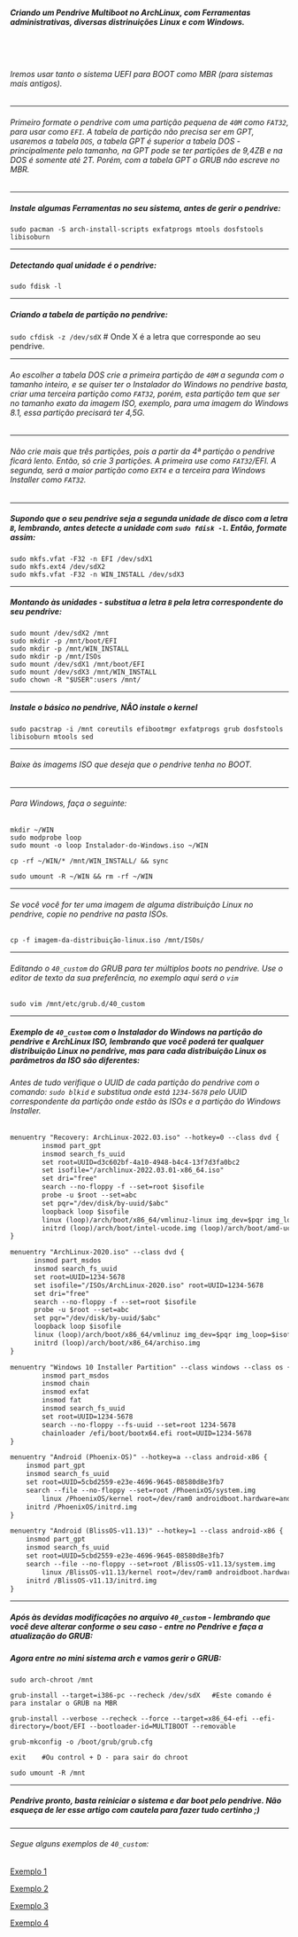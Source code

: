 ##### Criando um Pendrive Multiboot no ArchLinux, com Ferramentas administrativas, diversas distrinuições Linux e com Windows.
<br/>
<br/>

###### Iremos usar tanto o sistema UEFI para BOOT como MBR (para sistemas mais antigos).

----

###### Primeiro formate o pendrive com uma partição pequena de `40M` como `FAT32`, para usar como `EFI`. A tabela de partição não precisa ser em GPT, usaremos a tabela `DOS`, a tabela GPT é superior a tabela DOS - principalmente pelo tamanho, na GPT pode se ter partições de 9,4ZB e na DOS é somente até 2T. Porém, com a tabela GPT o GRUB não escreve no MBR.

----

##### Instale algumas Ferramentas no seu sistema, antes de gerir o pendrive:
`sudo pacman -S arch-install-scripts exfatprogs mtools dosfstools libisoburn`

----

##### Detectando qual unidade é o pendrive:
`sudo fdisk -l`

----

##### Criando a tabela de partição no pendrive:
`sudo cfdisk -z /dev/sdX` # Onde X é a letra que corresponde ao seu pendrive.

----

###### Ao escolher a tabela DOS crie a primeira partição de `40M` a segunda com o tamanho inteiro, e se quiser ter o Instalador do Windows no pendrive basta, criar uma terceira partição como `FAT32`, porém, esta partição tem que ser no tamanho exato da imagem ISO, exemplo, para uma imagem do Windows 8.1, essa partição precisará ter 4,5G.

----

###### Não crie mais que três partições, pois a partir da 4ª partição o pendrive ficará lento. Então, só crie 3 partições. A primeira use como `FAT32`/EFI. A segunda, será a maior partição como `EXT4` e a terceira para Windows Installer como `FAT32`.

----

##### Supondo que o seu pendrive seja a segunda unidade de disco com a letra `B`, lembrando, antes detecte a unidade com `sudo fdisk -l`. Então, formate assim:
```
sudo mkfs.vfat -F32 -n EFI /dev/sdX1
sudo mkfs.ext4 /dev/sdX2
sudo mkfs.vfat -F32 -n WIN_INSTALL /dev/sdX3
```

----

##### Montando às unidades - substitua a letra `B` pela letra correspondente do seu pendrive:
```
sudo mount /dev/sdX2 /mnt
sudo mkdir -p /mnt/boot/EFI
sudo mkdir -p /mnt/WIN_INSTALL
sudo mkdir -p /mnt/ISOs
sudo mount /dev/sdX1 /mnt/boot/EFI
sudo mount /dev/sdX3 /mnt/WIN_INSTALL
sudo chown -R "$USER":users /mnt/
```

----

##### Instale o básico no pendrive, NÂO instale o kernel
`sudo pacstrap -i /mnt coreutils efibootmgr exfatprogs grub dosfstools libisoburn mtools sed`

----

###### Baixe às imagems ISO que deseja que o pendrive tenha no BOOT.

----

###### Para Windows, faça o seguinte:
```
mkdir ~/WIN
sudo modprobe loop
sudo mount -o loop Instalador-do-Windows.iso ~/WIN

cp -rf ~/WIN/* /mnt/WIN_INSTALL/ && sync

sudo umount -R ~/WIN && rm -rf ~/WIN
```

----

###### Se você você for ter uma imagem de alguma distribuição Linux no pendrive, copie no pendrive na pasta ISOs.
`cp -f imagem-da-distribuição-linux.iso /mnt/ISOs/`

----

###### Editando o `40_custom` do GRUB para ter múltiplos boots no pendrive. Use o editor de texto da sua preferência, no exemplo aqui será o `vim`

`sudo vim /mnt/etc/grub.d/40_custom`

----

##### Exemplo de `40_custom` com o Instalador do Windows na partição do pendrive e ArchLinux ISO, lembrando que você poderá ter qualquer distribuição Linux no pendrive, mas para cada distribuição Linux os parâmetros da ISO são diferentes:

###### Antes de tudo verifique o UUID de cada partição do pendrive com o comando: `sudo blkid` e substitua onde está `1234-5678` pelo UUID correspondente da partição onde estão às ISOs e a partição do Windows Installer.
```markdown
menuentry "Recovery: ArchLinux-2022.03.iso" --hotkey=0 --class dvd {
      	insmod part_gpt
      	insmod search_fs_uuid
      	set root=UUID=d3c602bf-4a10-4948-b4c4-13f7d3fa0bc2
      	set isofile="/archlinux-2022.03.01-x86_64.iso"
      	set dri="free"
      	search --no-floppy -f --set=root $isofile
      	probe -u $root --set=abc
      	set pqr="/dev/disk/by-uuid/$abc"
      	loopback loop $isofile
      	linux (loop)/arch/boot/x86_64/vmlinuz-linux img_dev=$pqr img_loop=$isofile driver=$dri
      	initrd (loop)/arch/boot/intel-ucode.img (loop)/arch/boot/amd-ucode.img (loop)/arch/boot/x86_64/initramfs-linux.img
}

menuentry "ArchLinux-2020.iso" --class dvd {
      insmod part_msdos
      insmod search_fs_uuid
      set root=UUID=1234-5678
      set isofile="/ISOs/ArchLinux-2020.iso" root=UUID=1234-5678
      set dri="free"
      search --no-floppy -f --set=root $isofile
      probe -u $root --set=abc
      set pqr="/dev/disk/by-uuid/$abc"
      loopback loop $isofile
      linux (loop)/arch/boot/x86_64/vmlinuz img_dev=$pqr img_loop=$isofile driver=$dri
      initrd (loop)/arch/boot/x86_64/archiso.img
}

menuentry "Windows 10 Installer Partition" --class windows --class os {
        insmod part_msdos
        insmod chain
        insmod exfat
        insmod fat
        insmod search_fs_uuid
        set root=UUID=1234-5678
        search --no-floppy --fs-uuid --set=root 1234-5678
        chainloader /efi/boot/bootx64.efi root=UUID=1234-5678
}

menuentry "Android (Phoenix-OS)" --hotkey=a --class android-x86 {
	insmod part_gpt
	insmod search_fs_uuid
	set root=UUID=5cbd2559-e23e-4696-9645-08580d8e3fb7
	search --file --no-floppy --set=root /PhoenixOS/system.img
        linux /PhoenixOS/kernel root=/dev/ram0 androidboot.hardware=android_x86_64 androidboot.selinux=permissive quiet SRC=/PhoenixOS Data=/data vga=788
	initrd /PhoenixOS/initrd.img
}

menuentry "Android (BlissOS-v11.13)" --hotkey=1 --class android-x86 {
	insmod part_gpt
	insmod search_fs_uuid
	set root=UUID=5cbd2559-e23e-4696-9645-08580d8e3fb7
	search --file --no-floppy --set=root /BlissOS-v11.13/system.img
        linux /BlissOS-v11.13/kernel root=/dev/ram0 androidboot.hardware=android_x86_64 androidboot.selinux=permissive quiet SRC=/BlissOS-v11.13 Data=/data vga=788
	initrd /BlissOS-v11.13/initrd.img
}
```

----

##### Após às devidas modificações no arquivo `40_custom` - lembrando que você deve alterar conforme o seu caso - entre no Pendrive e faça a atualização do GRUB:
##### Agora entre no mini sistema arch e vamos gerir o GRUB:
```
sudo arch-chroot /mnt

grub-install --target=i386-pc --recheck /dev/sdX   #Este comando é para instalar o GRUB na MBR

grub-install --verbose --recheck --force --target=x86_64-efi --efi-directory=/boot/EFI --bootloader-id=MULTIBOOT --removable

grub-mkconfig -o /boot/grub/grub.cfg

exit    #Ou control + D - para sair do chroot

sudo umount -R /mnt
```

----

##### Pendrive pronto, basta reiniciar o sistema e dar boot pelo pendrive. Não esqueça de ler esse artigo com cautela para fazer tudo certinho ;)

----

###### Segue alguns exemplos de `40_custom`:
[Exemplo 1](https://github.com/felipefacundes/MultiBoot/blob/main/exemplos/40_custom_2022)

[Exemplo 2](https://github.com/felipefacundes/MultiBoot/blob/main/40_custom)

[Exemplo 3](https://github.com/felipefacundes/MultiBoot/blob/main/exemplos/40_custom.exemplo.2)

[Exemplo 4](https://github.com/felipefacundes/MultiBoot/blob/main/exemplos/40_custom.exemplo.3.diversos)
